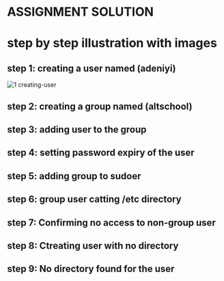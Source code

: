 # ASSIGNMENT SOLUTION


# step by step illustration with images 



## step 1: creating a user named (adeniyi)
![1 creating-user](https://github.com/neyo55/cloud-assignment-1/assets/128255233/5e8fe45c-e8f5-4a25-9b08-6022b050234f)


## step 2: creating a group named (altschool)


## step 3: adding user to the group



## step 4: setting password expiry of the user 



## step 5: adding group to sudoer



## step 6: group user catting /etc directory



## step 7: Confirming no access to non-group user



## step 8: Ctreating user with no directory



## step 9: No directory found for the user

